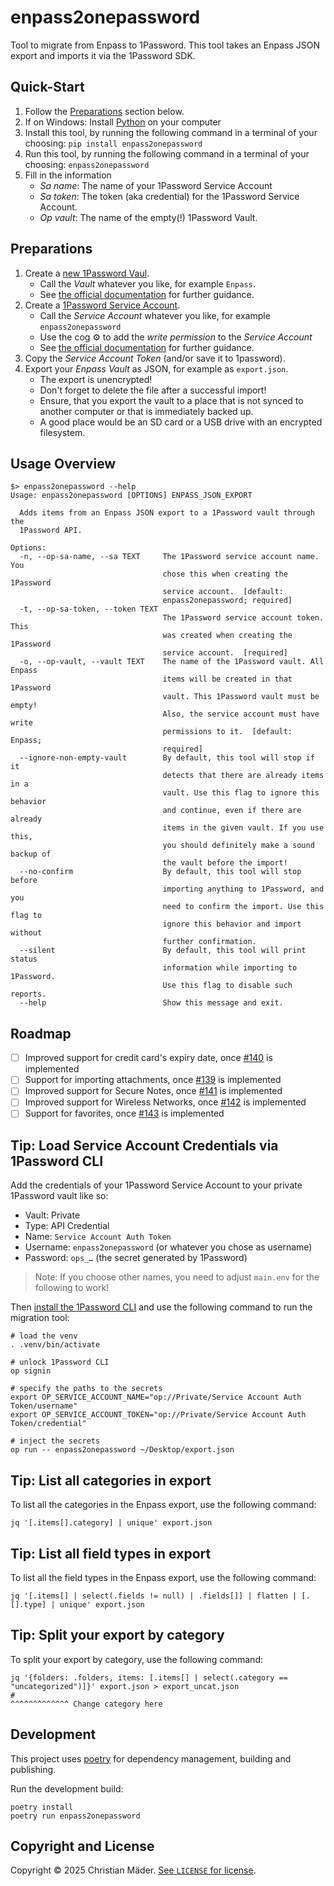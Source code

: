 # enpass2onepassword

Tool to migrate from Enpass to 1Password.
This tool takes an Enpass JSON export
and imports it via the 1Password SDK.

## Quick-Start

1. Follow the [Preparations](#Preparations) section below.
2. If on Windows: Install [Python](https://www.python.org/downloads/) on your computer
3. Install this tool, by running the following command in a terminal of your choosing: `pip install enpass2onepassword`
4. Run this tool, by running the following command in a terminal of your choosing: `enpass2onepassword`
5. Fill in the information
   - _Sa name_: The name of your 1Password Service Account
   - _Sa token_: The token (aka credential) for the 1Password Service Account.
   - _Op vault_: The name of the empty(!) 1Password Vault.

[py]: https://www.python.org/downloads/

## Preparations

1. Create a [new 1Password Vaul][op-vault].
   - Call the _Vault_ whatever you like, for example `Enpass`.
   - See [the official documentation][op-docs-vault] for further guidance.
2. Create a [1Password Service Account][op-sa].
   - Call the _Service Account_ whatever you like, for example `enpass2onepassword`
   - Use the cog ⚙️ to add the _write permission_ to the _Service Account_
   - See [the official documentation][op-docs-sa] for further guidance.
3. Copy the _Service Account Token_ (and/or save it to 1password). 
4. Export your _Enpass Vault_ as JSON, for example as `export.json`. 
   - The export is unencrypted!
   - Don't forget to delete the file after a successful import!
   - Ensure, that you export the vault to a place that is not synced to another computer
     or that is immediately backed up.
   - A good place would be an SD card or a USB drive with an encrypted filesystem.

[op-vault]: https://my.1password.eu/vaults/new/custom
[op-docs-vault]: https://support.1password.com/create-share-vaults/
[op-sa]: https://my.1password.eu/developer-tools/infrastructure-secrets/serviceaccount/
[op-docs-sa]: https://developer.1password.com/docs/sdks/setup-tutorial

## Usage Overview

```text
$> enpass2onepassword --help
Usage: enpass2onepassword [OPTIONS] ENPASS_JSON_EXPORT

  Adds items from an Enpass JSON export to a 1Password vault through the
  1Password API.

Options:
  -n, --op-sa-name, --sa TEXT     The 1Password service account name. You
                                  chose this when creating the 1Password
                                  service account.  [default:
                                  enpass2onepassword; required]
  -t, --op-sa-token, --token TEXT
                                  The 1Password service account token. This
                                  was created when creating the 1Password
                                  service account.  [required]
  -o, --op-vault, --vault TEXT    The name of the 1Password vault. All Enpass
                                  items will be created in that 1Password
                                  vault. This 1Password vault must be empty!
                                  Also, the service account must have write
                                  permissions to it.  [default: Enpass;
                                  required]
  --ignore-non-empty-vault        By default, this tool will stop if it
                                  detects that there are already items in a
                                  vault. Use this flag to ignore this behavior
                                  and continue, even if there are already
                                  items in the given vault. If you use this,
                                  you should definitely make a sound backup of
                                  the vault before the import!
  --no-confirm                    By default, this tool will stop before
                                  importing anything to 1Password, and you
                                  need to confirm the import. Use this flag to
                                  ignore this behavior and import without
                                  further confirmation.
  --silent                        By default, this tool will print status
                                  information while importing to 1Password.
                                  Use this flag to disable such reports.
  --help                          Show this message and exit.
```

## Roadmap

- [ ] Improved support for credit card's expiry date, once [#140][gh-op-140] is implemented
- [ ] Support for importing attachments, once [#139][gh-op-139] is implemented
- [ ] Improved support for Secure Notes, once [#141][gh-op-141] is implemented
- [ ] Improved support for Wireless Networks, once [#142][gh-op-142] is implemented
- [ ] Support for favorites, once [#143][gh-op-143] is implemented

[gh-op-139]: https://github.com/1Password/onepassword-sdk-python/issues/139
[gh-op-140]: https://github.com/1Password/onepassword-sdk-python/issues/140
[gh-op-141]: https://github.com/1Password/onepassword-sdk-python/issues/141
[gh-op-142]: https://github.com/1Password/onepassword-sdk-python/issues/142
[gh-op-143]: https://github.com/1Password/onepassword-sdk-python/issues/143

## Tip: Load Service Account Credentials via 1Password CLI

Add the credentials of your 1Password Service Account to your private 1Password vault like so:

- Vault: Private
- Type: API Credential
- Name: `Service Account Auth Token`
- Username: `enpass2onepassword` (or whatever you chose as username)
- Password: `ops_…` (the secret generated by 1Password)

> Note: If you choose other names, you need to adjust `main.env` for the following to work!

Then [install the 1Password CLI][op-docs-cli] and use the following command to run the migration tool:

[op-docs-cli]: https://developer.1password.com/docs/cli/get-started

```shell
# load the venv
. .venv/bin/activate

# unlock 1Password CLI
op signin

# specify the paths to the secrets
export OP_SERVICE_ACCOUNT_NAME="op://Private/Service Account Auth Token/username"
export OP_SERVICE_ACCOUNT_TOKEN="op://Private/Service Account Auth Token/credential"

# inject the secrets
op run -- enpass2onepassword ~/Desktop/export.json
```

## Tip: List all categories in export

To list all the categories in the Enpass export, use the following command:

```shell
jq '[.items[].category] | unique' export.json
```

## Tip: List all field types in export

To list all the field types in the Enpass export, use the following command:

```shell
jq '[.items[] | select(.fields != null) | .fields[]] | flatten | [.[].type] | unique' export.json
```

## Tip: Split your export by category

To split your export by category, use the following command:

```shell
jq '{folders: .folders, items: [.items[] | select(.category == "uncategorized")]}' export.json > export_uncat.json
#                                                               ^^^^^^^^^^^^^ Change category here
```

## Development

This project uses [poetry][poetry] for dependency management, building and publishing.

Run the development build:

```shell
poetry install
poetry run enpass2onepassword
```

[poetry]: https://python-poetry.org/

## Copyright and License

Copyright © 2025 Christian Mäder.
[See `LICENSE` for license](./LICENSE).
